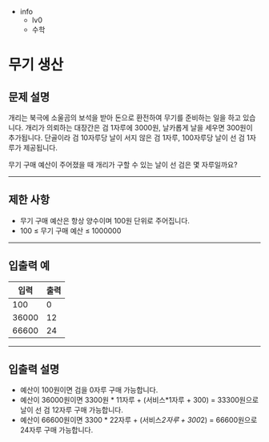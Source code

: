 - info
    - lv0
    - 수학

# 무기 생산

## 문제 설명

개리는 북극에 소울곰의 보석을 받아 돈으로 환전하여 무기를 준비하는 일을 하고 있습니다. 개리가 의뢰하는 대장간은 검 1자루에 3000원, 날카롭게 날을 세우면 300원이 추가됩니다. 단골이라 검 10자루당 날이 서지 않은 검 1자루, 100자루당 날이 선 검 1자루가 제공됩니다.

무기 구매 예산이 주어졌을 때 개리가 구할 수 있는 날이 선 검은 몇 자루일까요?

---

## 제한 사항

- 무기 구매 예산은 항상 양수이며 100원 단위로 주어집니다.
- 100 ≤ 무기 구매 예산 ≤ 1000000

---

## 입출력 예

| 입력                                  | 출력  |
| ---------------------------------------- | ------- |
| 100 | 0 |
| 36000 | 12 |
| 66600 | 24 |

---

## 입출력 설명

- 예산이 100원이면 검을 0자루 구매 가능합니다.
- 예산이 36000원이면 3300원 * 11자루 + (서비스*1자루 + 300) = 33300원으로 날이 선 검 12자루 구매 가능합니다.
- 예산이 66600원이면 3300 * 22자루 + (서비스*2자루 + 300*2) = 66600원으로 24자루 구매 가능합니다.